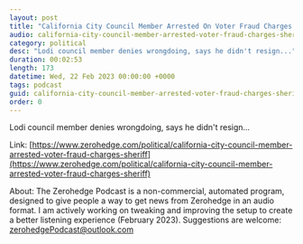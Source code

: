 ```yaml
---
layout: post
title: "California City Council Member Arrested On Voter Fraud Charges: Sheriff"
audio: california-city-council-member-arrested-voter-fraud-charges-sheriff-0
category: political
desc: "Lodi council member denies wrongdoing, says he didn't resign..."
duration: 00:02:53
length: 173
datetime: Wed, 22 Feb 2023 00:00:00 +0000
tags: podcast
guid: california-city-council-member-arrested-voter-fraud-charges-sheriff-0
order: 0
---
```

Lodi council member denies wrongdoing, says he didn't resign...

Link: [https://www.zerohedge.com/political/california-city-council-member-arrested-voter-fraud-charges-sheriff](https://www.zerohedge.com/political/california-city-council-member-arrested-voter-fraud-charges-sheriff)

About: The Zerohedge Podcast is a non-commercial, automated program, designed to give people a way to get news from Zerohedge in an audio format.  I am actively working on tweaking and improving the setup to create a better listening experience (February 2023).  Suggestions are welcome: [zerohedgePodcast@outlook.com](mailto:zerohedgePodcast@outlook.com)